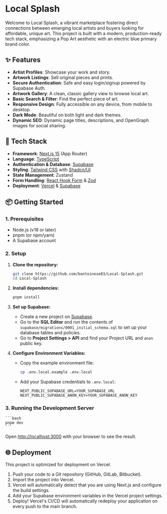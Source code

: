 # Local Splash

Welcome to Local Splash, a vibrant marketplace fostering direct connections between emerging local artists and buyers looking for affordable, unique art. This project is built with a modern, production-ready tech stack, emphasizing a Pop Art aesthetic with an electric blue primary brand color.

## ✨ Features

- **Artist Profiles**: Showcase your work and story.
- **Artwork Listings**: Sell original pieces and prints.
- **Secure Authentication**: Safe and easy login/signup powered by Supabase Auth.
- **Artwork Gallery**: A clean, classic gallery view to browse local art.
- **Basic Search & Filter**: Find the perfect piece of art.
- **Responsive Design**: Fully accessible on any device, from mobile to desktop.
- **Dark Mode**: Beautiful on both light and dark themes.
- **Dynamic SEO**: Dynamic page titles, descriptions, and OpenGraph images for social sharing.

## 🚀 Tech Stack

- **Framework**: [Next.js 15](https://nextjs.org/) (App Router)
- **Language**: [TypeScript](https://www.typescriptlang.org/)
- **Authentication & Database**: [Supabase](https://supabase.io/)
- **Styling**: [Tailwind CSS](https://tailwindcss.com/) with [Shadcn/UI](https://ui.shadcn.com/)
- **State Management**: Zustand
- **Form Handling**: [React Hook Form](https://react-hook-form.com/) & [Zod](https://zod.dev/)
- **Deployment**: [Vercel](https://vercel.com/) & [Supabase](https://supabase.io/)

## 📦 Getting Started

### 1. Prerequisites

- Node.js (v18 or later)
- pnpm (or npm/yarn)
- A Supabase account

### 2. Setup

1.  **Clone the repository:**

    ```bash
    git clone https://github.com/bantoinese83/Local-Splash.git
    cd Local-Splash
    ```

2.  **Install dependencies:**

    ```bash
    pnpm install
    ```

3.  **Set up Supabase:**

    - Create a new project on [Supabase](https://app.supabase.io).
    - Go to the **SQL Editor** and run the contents of `supabase/migrations/0001_initial_schema.sql` to set up your database tables and policies.
    - Go to **Project Settings > API** and find your Project URL and `anon` public key.

4.  **Configure Environment Variables:**

    - Copy the example environment file:

      ```bash
      cp .env.local.example .env.local
      ```

    - Add your Supabase credentials to `.env.local`:

      ```
      NEXT_PUBLIC_SUPABASE_URL=YOUR_SUPABASE_URL
      NEXT_PUBLIC_SUPABASE_ANON_KEY=YOUR_SUPABASE_ANON_KEY
      ```

### 3. Running the Development Server

    ```bash
    pnpm dev
    ```

Open [http://localhost:3000](http://localhost:3000) with your browser to see the result.

## 🌐 Deployment

This project is optimized for deployment on Vercel.

1.  Push your code to a Git repository (GitHub, GitLab, Bitbucket).
2.  Import the project into Vercel.
3.  Vercel will automatically detect that you are using Next.js and configure the build settings.
4.  Add your Supabase environment variables in the Vercel project settings.
5.  Deploy! Vercel's CI/CD will automatically redeploy your application on every push to the main branch.


